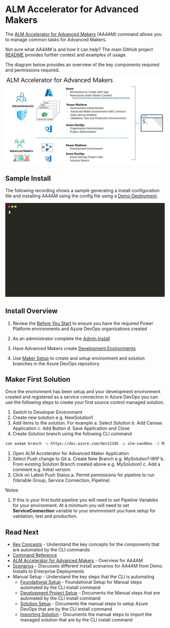 # ALM Accelerator for Advanced Makers

The [ALM Accelerator for Advanced Makers](https://github.com/microsoft/coe-starter-kit/tree/main/ALMAcceleratorForAdvancedMakers) (AA4AM) command allows you to manage common tasks for Advanced Makers. 

Not sure what AA4AM is and how it can help? The main GitHub project [README](https://github.com/microsoft/coe-starter-kit/blob/main/ALMAcceleratorForAdvancedMakers/README.md) provides further context and examples of usage.

The diagram below provides an overview of the key components required and permissions required.

![ALM Accelerator for Advanced Makers Overview](../../images/aa4am-overview.jpg)

## Sample Install

The following recording shows a sample generating a install configuration file and installing AA4AM using the config file using a [Demo Deployment](./scenarios.md#demonstration-deployment).

![Example](./install.svg)

## Install Overview

1. Review the [Before You Start](./before-you-start.md) to ensure you have the required Power Platform environments and Azure DevOps organizations created

2. As an administrator complete the [Admin Install](./admin-install.md)

3. Have Advanced Makers create [Development Environments](./development-environments.md)

4. Use [Maker Setup](./maker-setup.md) to create and setup environment and solution branches in the Azure DevOps repository.

## Maker First Solution

Once the environment has been setup and your development environment created and registered as a service connection in Azure DevOps you can use the following steps to create your first source control managed solution.

1. Switch to Developer Environment
1. Create new solution e.g. NewSolution1
1. Add items to the solution. For example
   a. Select Solution
   b. Add Canvas Application
   c. Add Button
   d. Save Application and Close
1. Create Solution branch using the following CLI command

```bash
coe aa4am branch -o https://dev.azure.com/dev12345 -p alm-sandbox -d MySolution1
```

1. Open ALM Accelerator for Advanced Maker Application
1. Select Push change to Git
   a. Create New Branch e.g. MySolution1-WIP
   b. From existing Solution Branch created above e.g. MySolution1
   c. Add a comment e.g. Initial version
1. Click on Latest Push Status 
   a. Permit permissions for pipeline to run (Variable Group, Service Connection, Pipeline)

Notes:
1. If this is your first build pipeline you will need to set Pipeline Variables for your environment. At a minimum you will need to set **ServiceConnection** variable to your environment you have setup for validation, test and production.

## Read Next

- [Key Concepts](./key-concepts.md) - Understand the key concepts for the components that are automated by the CLI commands
- [Command Reference](./command-reference.md)
- [ALM Accelerator for Advanced Makers](https://github.com/microsoft/coe-starter-kit/tree/main/ALMAcceleratorForAdvancedMakers) - Overview for AA4AM
- [Scenarios](./scenarios.md) - Discusses different install scenarios for AA4AM from Demo Installs to Enterprise Deployments
- Manual Setup - Understand the key steps that the CLI is automating
  - [Foundational Setup](https://github.com/microsoft/coe-starter-kit/blob/main/ALMAcceleratorForAdvancedMakers/SETUPGUIDE.md#foundational-setup) - Foundational Setup for Manual steps automated by the CLI install command
  - [Development Project Setup](https://github.com/microsoft/coe-starter-kit/blob/main/ALMAcceleratorForAdvancedMakers/SETUPGUIDE.md#development-project-setup) - Documents the Manual steps that are automated by the CLI install command
  - [Solution Setup](https://github.com/microsoft/coe-starter-kit/blob/main/ALMAcceleratorForAdvancedMakers/SETUPGUIDE.md#solution-setup) - Documents the manual steps to setup Azure DevOps that are by the CLI install command
  - [Importing Solution](https://github.com/microsoft/coe-starter-kit/blob/main/ALMAcceleratorForAdvancedMakers/SETUPGUIDE.md#importing-the-solution-and-configuring-the-app) - Documents the manual steps to import the managed solution that are by the CLI install command